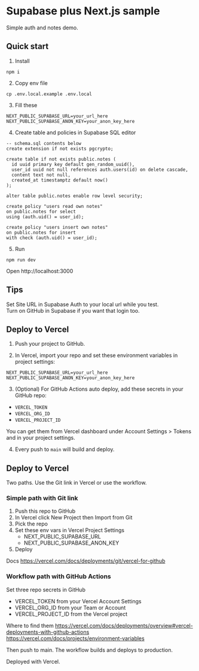 # Supabase plus Next.js sample

Simple auth and notes demo.

## Quick start

1. Install
```
npm i
```

2. Copy env file
```
cp .env.local.example .env.local
```

3. Fill these
```
NEXT_PUBLIC_SUPABASE_URL=your_url_here
NEXT_PUBLIC_SUPABASE_ANON_KEY=your_anon_key_here
```

4. Create table and policies in Supabase SQL editor
```
-- schema.sql contents below
create extension if not exists pgcrypto;

create table if not exists public.notes (
  id uuid primary key default gen_random_uuid(),
  user_id uuid not null references auth.users(id) on delete cascade,
  content text not null,
  created_at timestamptz default now()
);

alter table public.notes enable row level security;

create policy "users read own notes"
on public.notes for select
using (auth.uid() = user_id);

create policy "users insert own notes"
on public.notes for insert
with check (auth.uid() = user_id);
```

5. Run
```
npm run dev
```

Open http://localhost:3000

## Tips

Set Site URL in Supabase Auth to your local url while you test.  
Turn on GitHub in Supabase if you want that login too.


## Deploy to Vercel

1. Push your project to GitHub.

2. In Vercel, import your repo and set these environment variables in project settings:
```
NEXT_PUBLIC_SUPABASE_URL=your_url_here
NEXT_PUBLIC_SUPABASE_ANON_KEY=your_anon_key_here
```

3. (Optional) For GitHub Actions auto deploy, add these secrets in your GitHub repo:
- `VERCEL_TOKEN`
- `VERCEL_ORG_ID`
- `VERCEL_PROJECT_ID`

You can get them from Vercel dashboard under Account Settings > Tokens and in your project settings.

4. Every push to `main` will build and deploy.
## Deploy to Vercel

Two paths. Use the Git link in Vercel or use the workflow.

### Simple path with Git link

1. Push this repo to GitHub
2. In Vercel click New Project then Import from Git
3. Pick the repo
4. Set these env vars in Vercel Project Settings
   - NEXT_PUBLIC_SUPABASE_URL
   - NEXT_PUBLIC_SUPABASE_ANON_KEY
5. Deploy

Docs
https://vercel.com/docs/deployments/git/vercel-for-github

### Workflow path with GitHub Actions

Set three repo secrets in GitHub
- VERCEL_TOKEN from your Vercel Account Settings
- VERCEL_ORG_ID from your Team or Account
- VERCEL_PROJECT_ID from the Vercel project

Where to find them
https://vercel.com/docs/deployments/overview#vercel-deployments-with-github-actions
https://vercel.com/docs/projects/environment-variables

Then push to main. The workflow builds and deploys to production.

 D e p l o y e d   w i t h   V e r c e l .  
 